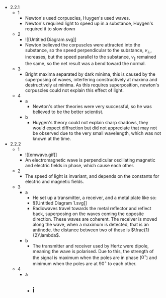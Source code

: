 - 2.2.1
	- 1
		- Newton's used corpuscles, Huygen's used waves.
		- Newton's required light to speed up in a substance, Huygen's required it to slow down
	- 2
		- ![[Untitled Diagram.svg]]
		- Newton believed the corpuscles were attracted into the substance, so the speed perpendicular to the substance, $v_\perp$, increases, but the speed parallel to the substance, $v_\parallel$ remained the same, so the net result was a bend toward the normal.
	- 3
		- Bright maxima separated by dark minima, this is caused by the superposing of waves, interfering constructively at maxima and destructively at minima. As this requires superposition, newton's corpuscles could not explain this effect of light.
	- 4
		- a
			- Newton's other theories were very successful, so he was believed to be the better scientist.
		- b
			- Huygen's theory could not explain sharp shadows, they would expect diffraction but did not appreciate that may not be observed due to the very small wavelength, which was not known at the time.
- 2.2.2
	- 1
		- ![[emwave.gif]]
		- An electromagnetic wave is perpendicular oscillating magnetic and electric fields in phase, which cause each other. 
	- 2
		- The speed of light is invariant, and depends on the constants for electric and magnetic fields.
	- 3
		- a
			- He set up a transmitter, a receiver, and a metal plate like so:
			- ![[Untitled Diagram 1.svg]]
			- Radiowaves travel towards the metal reflector and reflect back, superposing on the waves coming the opposite direction. These waves are coherent. The receiver is moved along the wave, when a maximum is detected, that is an antinode. the distance between two of these is $\frac{1}{2}\lambda$.
		- b
			- The transmitter and receiver used by Hertz were dipole, meaning the wave is polarised. Due to this, the strength of the signal is maximum when the poles are in phase ($0^\circ$) and minimum when the poles are at $90^\circ$ to each other.
	- 4
		- a
			- i
				- 